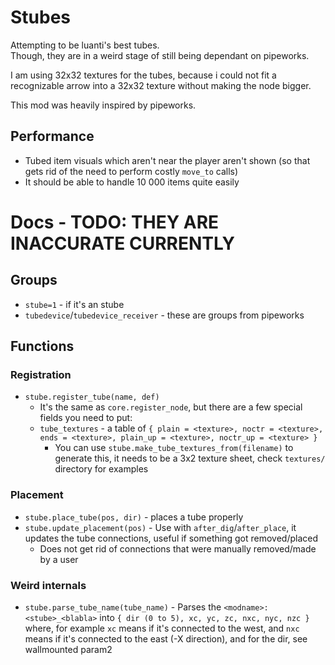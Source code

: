 # Stubes

Attempting to be luanti's best tubes.  
Though, they are in a weird stage of still being dependant on pipeworks.

I am using 32x32 textures for the tubes, because i could not fit a recognizable arrow into a 32x32 texture without making the node bigger.

This mod was heavily inspired by pipeworks.

## Performance
- Tubed item visuals which aren't near the player aren't shown (so that gets rid of the need to perform costly `move_to` calls)
- It should be able to handle 10 000 items quite easily

# Docs - TODO: THEY ARE INACCURATE CURRENTLY
## Groups
- `stube=1` - if it's an stube
- `tubedevice`/`tubedevice_receiver` - these are groups from pipeworks
## Functions
### Registration
- `stube.register_tube(name, def)`
    - It's the same as `core.register_node`, but there are a few special fields you need to put:
    - `tube_textures` - a table of `{ plain = <texture>, noctr = <texture>, ends = <texture>, plain_up = <texture>, noctr_up = <texture> }`
        - You can use `stube.make_tube_textures_from(filename)` to generate this, it needs to be a 3x2 texture sheet, check `textures/` directory for examples
### Placement
- `stube.place_tube(pos, dir)` - places a tube properly
- `stube.update_placement(pos)` - Use with `after_dig`/`after_place`, it updates the tube connections, useful if something got removed/placed
    - Does not get rid of connections that were manually removed/made by a user
### Weird internals
- `stube.parse_tube_name(tube_name)` - Parses the `<modname>:<stube>_<blabla>` into `{ dir (0 to 5), xc, yc, zc, nxc, nyc, nzc }` where, for example `xc` means if it's connected to the west, and `nxc` means if it's connected to the east (-X direction), and for the dir, see wallmounted param2
